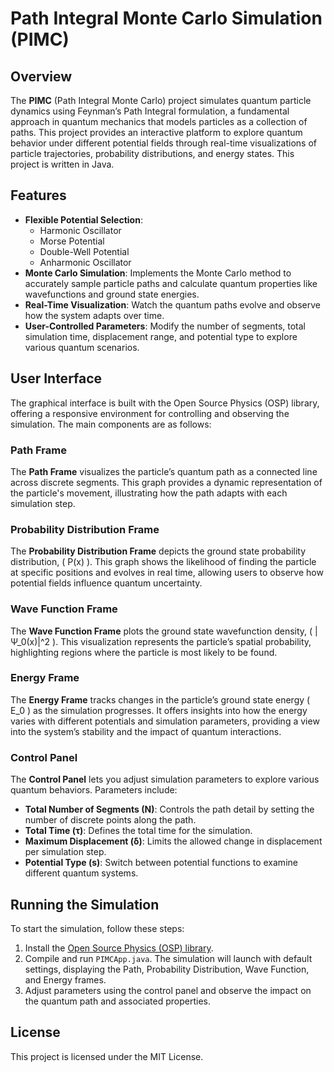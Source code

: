 # Path Integral Monte Carlo Simulation (PIMC)

## Overview

The **PIMC** (Path Integral Monte Carlo) project simulates quantum particle dynamics using Feynman’s Path Integral formulation, a fundamental approach in quantum mechanics that models particles as a collection of paths. This project provides an interactive platform to explore quantum behavior under different potential fields through real-time visualizations of particle trajectories, probability distributions, and energy states. This project is written in Java.

## Features

- **Flexible Potential Selection**:
  - Harmonic Oscillator
  - Morse Potential
  - Double-Well Potential
  - Anharmonic Oscillator
- **Monte Carlo Simulation**: Implements the Monte Carlo method to accurately sample particle paths and calculate quantum properties like wavefunctions and ground state energies.
- **Real-Time Visualization**: Watch the quantum paths evolve and observe how the system adapts over time.
- **User-Controlled Parameters**: Modify the number of segments, total simulation time, displacement range, and potential type to explore various quantum scenarios.

## User Interface

The graphical interface is built with the Open Source Physics (OSP) library, offering a responsive environment for controlling and observing the simulation. The main components are as follows:

### Path Frame

The **Path Frame** visualizes the particle’s quantum path as a connected line across discrete segments. This graph provides a dynamic representation of the particle's movement, illustrating how the path adapts with each simulation step.

### Probability Distribution Frame

The **Probability Distribution Frame** depicts the ground state probability distribution, \( P(x) \). This graph shows the likelihood of finding the particle at specific positions and evolves in real time, allowing users to observe how potential fields influence quantum uncertainty.

### Wave Function Frame

The **Wave Function Frame** plots the ground state wavefunction density, \( |Ψ_0(x)|^2 \). This visualization represents the particle’s spatial probability, highlighting regions where the particle is most likely to be found. 

### Energy Frame

The **Energy Frame** tracks changes in the particle’s ground state energy \( E_0 \) as the simulation progresses. It offers insights into how the energy varies with different potentials and simulation parameters, providing a view into the system’s stability and the impact of quantum interactions.

### Control Panel

The **Control Panel** lets you adjust simulation parameters to explore various quantum behaviors. Parameters include:
- **Total Number of Segments (N)**: Controls the path detail by setting the number of discrete points along the path.
- **Total Time (τ)**: Defines the total time for the simulation.
- **Maximum Displacement (δ)**: Limits the allowed change in displacement per simulation step.
- **Potential Type (s)**: Switch between potential functions to examine different quantum systems.

## Running the Simulation

To start the simulation, follow these steps:

1. Install the [Open Source Physics (OSP) library](https://www.compadre.org/osp/items/detail.cfm?ID=7375).
2. Compile and run `PIMCApp.java`. The simulation will launch with default settings, displaying the Path, Probability Distribution, Wave Function, and Energy frames.
3. Adjust parameters using the control panel and observe the impact on the quantum path and associated properties.

## License

This project is licensed under the MIT License.